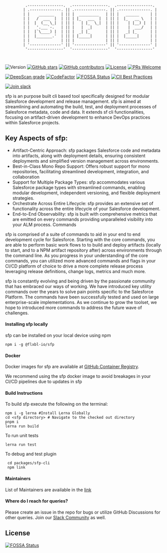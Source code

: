 
  
```

        
         .----------------.  .----------------.  .----------------.
        | .--------------. || .--------------. || .--------------. |
        | |    _______   | || |  _________   | || |   ______     | |
        | |   /  ___  |  | || | |_   ___  |  | || |  |_   __ \   | |
        | |  |  (__ \_|  | || |   | |_  \_|  | || |    | |__) |  | |
        | |   '.___`-.   | || |   |  _|      | || |    |  ___/   | |
        | |  |`\____) |  | || |  _| |_       | || |   _| |_      | |
        | |  |_______.'  | || | |_____|      | || |  |_____|     | |
        | |              | || |              | || |              | |
        | '--------------' || '--------------' || '--------------' |
         '----------------'  '----------------'  '----------------'

                                                                                                               

```
![Version](https://img.shields.io/npm/v/@flxbl-io/sfp.svg)
[![GitHub stars](https://img.shields.io/github/stars/flxbl-io/sfp)](https://gitHub.com/flxbl-io/sfp/stargazers/)
[![GitHub contributors](https://img.shields.io/github/contributors/flxbl-io/sfp.svg)](https://github.com/flxbl-io/sfp/graphs/contributors/)
[![License](https://img.shields.io/badge/license-MIT-green)](https://github.com/flxbl-io/sfp/blob/main/LICENSE)
[![PRs Welcome](https://img.shields.io/badge/PRs-welcome-brightgreen.svg?style=flat-square)](http://makeapullrequest.com)

[![DeepScan grade](https://deepscan.io/api/teams/23310/projects/26589/branches/848646/badge/grade.svg)](https://deepscan.io/dashboard#view=project&tid=23310&pid=26589&bid=848646)
[![CodeFactor](https://www.codefactor.io/repository/github/flxbl-io/sfp/badge)](https://www.codefactor.io/repository/github/flxbl-io/sfp)
[![FOSSA Status](https://app.fossa.com/api/projects/git%2Bgithub.com%2Fflxbl-io%2Fsfp.svg?type=shield&issueType=license)](https://app.fossa.com/projects/git%2Bgithub.com%2Fflxbl-io%2Fsfp?ref=badge_shield&issueType=license) [![CII Best Practices](https://bestpractices.coreinfrastructure.org/projects/5614/badge)](https://bestpractices.coreinfrastructure.org/projects/5614)

[![Join slack](https://i.imgur.com/FZZmA3g.png)](https://launchpass.com/flxblio)

sfp is an purpose built  cli based tool specifically designed for modular Salesforce development and release management.   sfp is aimed at streamlining and automating the build, test, and deployment processes of Salesforce metadata,  code and data. It extends sf cli functionalities, focusing on artifact-driven development to enhance DevOps practices within Salesforce projects.

## Key Aspects of sfp:

- Artifact-Centric Approach: sfp packages Salesforce code and metadata into artifacts, along with deployment details, ensuring consistent deployments and simplified version management across environments.
- Best-in-Class Mono Repo Support: Offers robust support for mono repositories, facilitating streamlined development, integration, and collaboration 
- Support for Multiple Package Types: sfp accommodates various Salesforce package types with streamlined commands, enabling modular development, independent versioning, and flexible deployment strategies.
- Orchestrate Across Entire Lifecycle:  sfp provides an extensive set of functionality across the entire lifecycle of your Salesforce development.
- End-to-End Observability:  sfp is built with comprehensive metrics that are emitted on every commands providing unparalleled visibility into your ALM process.
Commands

sfp is comprised of a suite of commands to aid in your end to end development cycle for Salesforce.  Starting with the core commands, you are able to perform  basic work flows to to build and deploy artifacts (locally to start, and to a NPM artifact repository after) across environments through the command line.  As you progress in your understanding of the core commands, you can utilized more advanced commands and flags in your CI/CD platform of choice to drive a more complete release process leveraging release definitions, change logs, metrics and much more.  

sfp is constantly evolving and being driven by the passionate community that has embraced our ways of working.  We have introduced key utility commands over the years to solve pain points specific to the Salesforce Platform.  The commands have been successfully tested and used on large enterprise-scale implementations.  As we continue to grow the toolset, we hope to introduced more commands to address the future wave of challenges. 


#### Installing sfp locally

sfp can be installed on your local device using npm

```
npm i -g @flxbl-io/sfp
```


#### Docker

Docker images for sfp are available at [GitHub Container Registry](https://github.com/flxbl-io/sfp/pkgs/container/sfp).

We recommend using the sfp docker image to avoid breakages in your CI/CD pipelines due to updates in sfp

#### Build Instructions
To build sfp execute the following on the terminal:
```
npm i -g lerna #Install Lerna Globally
cd <sfp directory> # Navigate to the checked out directory
pnpm i
lerna run build
```

To run unit tests

```
lerna run test
```

To debug and test plugin

```
 cd packages/sfp-cli
 npm link
```

#### Maintainers

List of Maintainers are available in the [link](https://docs.flxbl.io/about-us)


#### Where do I reach for queries?

Please create an issue in the repo for bugs or utilize GitHub Discussions for other queries. Join our [Slack Community](https://launchpass.com/flxblio) as well.


## License
[![FOSSA Status](https://app.fossa.com/api/projects/git%2Bgithub.com%2Fflxblio%2Fsfp.svg?type=large)](https://app.fossa.com/projects/git%2Bgithub.com%2Fflxblio%2Fsfp?ref=badge_large)
